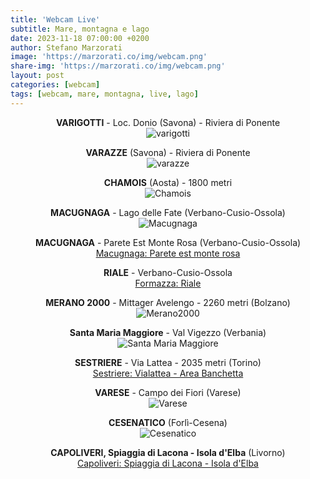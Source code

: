 ```yaml
---
title: 'Webcam Live'
subtitle: Mare, montagna e lago
date: 2023-11-18 07:00:00 +0200
author: Stefano Marzorati
image: 'https://marzorati.co/img/webcam.png'
share-img: 'https://marzorati.co/img/webcam.png'
layout: post
categories: [webcam]
tags: [webcam, mare, montagna, live, lago]
---
```

<center><strong>VARIGOTTI</strong> - Loc. Donio (Savona) - Riviera di Ponente</center>   
<center>
<img alt="varigotti" src="http://varigottimeteo.altervista.org/webcam/FI9900P_00626E863C96/snap/webcam.php">
</center>
<p></p>
<center><strong>VARAZZE</strong> (Savona) - Riviera di Ponente</center>   
<center>
<img alt="varazze" src="https://vedetta.org/image-client/marina-di-varazze/image.jpg">
</center>
<p></p>
<center><strong>CHAMOIS</strong> (Aosta) - 1800 metri</center>   
<center>
<img alt="Chamois" src="http://www.comune.chamois.ao.it/wcam/webcam_images/chamois.jpg">
</center>
<p></p>
<center><strong>MACUGNAGA</strong> - Lago delle Fate (Verbano-Cusio-Ossola)</center>   
<center>
<img alt="Macugnaga" src="https://www.meteolivevco.it/httpdocs/it/images/cam/lagodellefate.jpg">
</center>
<p></p>
<center><strong>MACUGNAGA</strong> - Parete Est Monte Rosa (Verbano-Cusio-Ossola)</center>   
<center>
<a name="windy-webcam-timelapse-player" data-id="1575096789" data-play="day" href="https://windy.com/webcams/1575096789" target="_blank">Macugnaga: Parete est monte rosa</a><script async type="text/javascript" src="https://webcams.windy.com/webcams/public/embed/script/player.js"></script>
</center>
<p></p>
<center><strong>RIALE</strong> - Verbano-Cusio-Ossola</center>   
<center>
<a name="windy-webcam-timelapse-player"  data-id="1656329114" data-play="day" href="https://windy.com/webcams/1656329114" target="_blank">Formazza: Riale</a><script async type="text/javascript" src="https://webcams.windy.com/webcams/public/embed/v2/script/player.js"></script>
</center>
<p></p>
<center><strong>MERANO 2000</strong> - Mittager Avelengo - 2260 metri (Bolzano)</center>   
<center>
<img alt="Merano2000" src="https://webcams.meran2000.com/mittager/cam.jpg">
</center>
<p></p>
<center><strong>Santa Maria Maggiore</strong> - Val Vigezzo (Verbania)</center>   
<center>
<img alt="Santa Maria Maggiore" src="https://colnaghi.net/druogno-img.php">
</center>
<p></p>
<center><strong>SESTRIERE</strong> - Via Lattea - 2035 metri (Torino)</center>   
<center>
<a name="windy-webcam-timelapse-player"  data-id="1666097800" data-play="day" href="https://windy.com/webcams/1666097800" target="_blank">Sestriere: Vialattea - Area Banchetta</a><script async type="text/javascript" src="https://webcams.windy.com/webcams/public/embed/v2/script/player.js"></script>
</center>
<p></p>
<center><strong>VARESE</strong> - Campo dei Fiori  (Varese)</center>   
<center>
<img alt="Varese" src="https://www.astrogeo.va.it/webcam/current/campo_dei_fiori_ovest.jpg">
</center>
<p></p>
<center><strong>CESENATICO</strong> (Forlì-Cesena)</center>   
<center>
<img alt="Cesenatico" src="http://bagnovenezia56.altervista.org/FI9805E_00626E53A4AB/snap/index.php">
</center>
<p></p>
<center><strong>CAPOLIVERI, Spiaggia di Lacona - Isola d'Elba</strong> (Livorno)</center>   
<center>
<a name="windy-webcam-timelapse-player" data-id="1170888461" data-play="day" href="https://windy.com/webcams/1170888461" target="_blank">Capoliveri: Spiaggia di Lacona - Isola d'Elba</a><script async type="text/javascript" src="https://webcams.windy.com/webcams/public/embed/script/player.js"></script>
</center>
<p></p>
